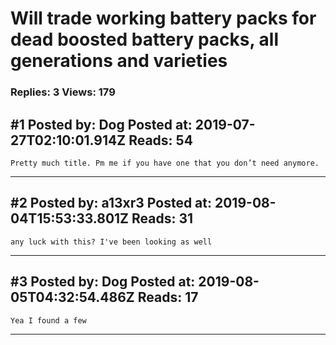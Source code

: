 # Will trade working battery packs for dead boosted battery packs, all generations and varieties

### Replies: 3 Views: 179

## \#1 Posted by: Dog Posted at: 2019-07-27T02:10:01.914Z Reads: 54

```
Pretty much title. Pm me if you have one that you don’t need anymore.
```

---
## \#2 Posted by: a13xr3 Posted at: 2019-08-04T15:53:33.801Z Reads: 31

```
any luck with this? I've been looking as well
```

---
## \#3 Posted by: Dog Posted at: 2019-08-05T04:32:54.486Z Reads: 17

```
Yea I found a few
```

---
